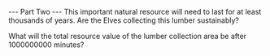 --- Part Two ---
This important natural resource will need to last for at least thousands of years. Are the Elves collecting this lumber sustainably?

What will the total resource value of the lumber collection area be after 1000000000 minutes?